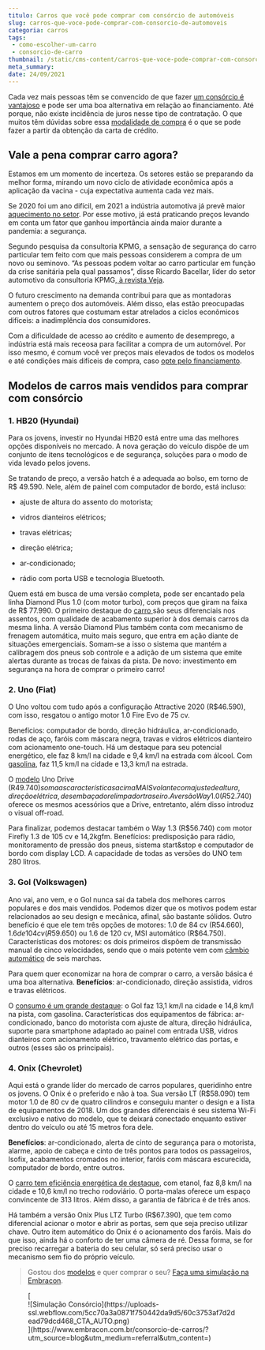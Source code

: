 ```yaml
---
titulo: Carros que você pode comprar com consórcio de automóveis
slug: carros-que-voce-pode-comprar-com-consorcio-de-automoveis
categoria: carros
tags:
 - como-escolher-um-carro
 - consorcio-de-carro
thumbnail: /static/cms-content/carros-que-voce-pode-comprar-com-consorcio-de-automoveis.jpg
meta_summary: 
date: 24/09/2021
---
```

Cada vez mais pessoas têm se convencido de que fazer [um consórcio é vantajoso](https://www.embracon.com.br/blog/sabe-a-diferenca-entre-consorcio-e-financiamento-a-gente-te-conta) e pode ser uma boa alternativa em relação ao financiamento. Até porque, não existe incidência de juros nesse tipo de contratação. O que muitos têm dúvidas sobre essa [modalidade de compra](https://www.embracon.com.br/conhecaoconsorcio/o-que-e-consorcio) é o que se pode fazer a partir da obtenção da carta de crédito.

Vale a pena comprar carro agora? 
---------------------------------

Estamos em um momento de incerteza. Os setores estão se preparando da melhor forma, mirando um novo ciclo de atividade econômica após a aplicação da vacina - cuja expectativa aumenta cada vez mais.

Se 2020 foi um ano difícil, em 2021 a indústria automotiva já prevê maior [aquecimento no setor](https://www.embracon.com.br/blog/lancamentos-de-carros-neste-ano). Por esse motivo, já está praticando preços levando em conta um fator que ganhou importância ainda maior durante a pandemia: a segurança.

Segundo pesquisa da consultoria KPMG, a sensação de segurança do carro particular tem feito com que mais pessoas considerem a compra de um novo ou seminovo. “As pessoas podem voltar ao carro particular em função da crise sanitária pela qual passamos”, disse Ricardo Bacellar, líder do setor automotivo da consultoria KPMG,[ à revista Veja](https://veja.abril.com.br/economia/demanda-por-carros-deve-subir-apos-pandemia-mas-nao-vai-ajudar-montadoras/).

O futuro crescimento na demanda contribui para que as montadoras aumentem o preço dos automóveis. Além disso, elas estão preocupadas com outros fatores que costumam estar atrelados a ciclos econômicos difíceis: a inadimplência dos consumidores.

Com a dificuldade de acesso ao crédito e aumento de desemprego, a indústria está mais receosa para facilitar a compra de um automóvel. Por isso mesmo, é comum você ver preços mais elevados de todos os modelos e até condições mais difíceis de compra, caso [opte pelo financiamento](https://www.embracon.com.br/blog/financiamento-ou-consorcio-o-que-e-melhor-na-compra-de-um-imovel).

Modelos de carros mais vendidos para comprar com consórcio 
-----------------------------------------------------------

### 1. HB20 (Hyundai) 

Para os jovens, investir no Hyundai HB20 está entre uma das melhores opções disponíveis no mercado. A nova geração do veículo dispõe de um conjunto de itens tecnológicos e de segurança, soluções para o modo de vida levado pelos jovens.

Se tratando de preço, a versão hatch é a adequada ao bolso, em torno de R$ 49.590. Nele, além de painel com computador de bordo, está incluso:

- ajuste de altura do assento do motorista;
- vidros dianteiros elétricos;

- travas elétricas;
- direção elétrica;
- ar-condicionado;
- rádio com porta USB e tecnologia Bluetooth.

Quem está em busca de uma versão completa, pode ser encantado pela linha Diamond Plus 1.0 (com motor turbo), com preços que giram na faixa de R$ 77.990. O primeiro destaque do [carro ](https://www.embracon.com.br/blog/saiba-qual-a-importancia-de-realizar-as-revisoes-regulares-do-carro)são seus diferenciais nos assentos, com qualidade de acabamento superior à dos demais carros da mesma linha. A versão Diamond Plus também conta com mecanismo de frenagem automática, muito mais seguro, que entra em ação diante de situações emergenciais. Somam-se a isso o sistema que mantém a calibragem dos pneus sob controle e a adição de um sistema que emite alertas durante as trocas de faixas da pista. De novo: investimento em segurança na hora de comprar o primeiro carro!

### 2. Uno (Fiat) 

O Uno voltou com tudo após a configuração Attractive 2020 (R$46.590), com isso, resgatou o antigo motor 1.0 Fire Evo de 75 cv.

Benefícios: computador de bordo, direção hidráulica, ar-condicionado, rodas de aço, faróis com máscara negra, travas e vidros elétricos dianteiro com acionamento one-touch. Há um destaque para seu potencial energético, ele faz 8 km/l na cidade e 9,4 km/l na estrada com álcool. Com [gasolina](https://www.embracon.com.br/blog/como-economizar-em-tempos-de-gasolina-tao-cara), faz 11,5 km/l na cidade e 13,3 km/l na estrada.

O [modelo](https://www.embracon.com.br/blog/carros-mais-baratos-os-modelos-de-ate-r-40-mil) Uno Drive (R$49.740) soma as características acima MAIS volante com ajuste de altura, direção elétrica, desembaçador e limpador traseiro. A versão Way 1.0 (R$52.740) oferece os mesmos acessórios que a Drive, entretanto, além disso introduz o visual off-road.

Para finalizar, podemos destacar também o Way 1.3 (R$56.740) com motor Firefly 1.3 de 105 cv e 14,2kgfm. Benefícios: predisposição para rádio, monitoramento de pressão dos pneus, sistema start&amp;stop e computador de bordo com display LCD. A capacidade de todas as versões do UNO tem 280 litros.

### 3. Gol (Volkswagen) 

Ano vai, ano vem, e o Gol nunca sai da tabela dos melhores carros populares e dos mais vendidos. Podemos dizer que os motivos podem estar relacionados ao seu design e mecânica, afinal, são bastante sólidos. Outro benefício é que ele tem três opções de motores: 1.0 de 84 cv (R$54.660), 1.6 de 104 cv (R$59.650) ou 1.6 de 120 cv, MSI automático (R$64.750). Características dos motores: os dois primeiros dispõem de transmissão manual de cinco velocidades, sendo que o mais potente vem com [câmbio automático](https://www.embracon.com.br/blog/carro-manual-ou-automatico-qual-e-a-melhor-opcao) de seis marchas.

Para quem quer economizar na hora de comprar o carro, a versão básica é uma boa alternativa. **Benefícios**: ar-condicionado, direção assistida, vidros e travas elétricos.

O [consumo é um grande destaque](https://www.embracon.com.br/blog/afinal-quais-sao-os-carros-mais-economicos-do-mercado): o Gol faz 13,1 km/l na cidade e 14,8 km/l na pista, com gasolina. Características dos equipamentos de fábrica: ar-condicionado, banco do motorista com ajuste de altura, direção hidráulica, suporte para smartphone adaptado ao painel com entrada USB, vidros dianteiros com acionamento elétrico, travamento elétrico das portas, e outros (esses são os principais).

### 4. Onix (Chevrolet) 

Aqui está o grande líder do mercado de carros populares, queridinho entre os jovens. O Onix é o preferido e não à toa. Sua versão LT (R$58.090) tem motor 1.0 de 80 cv de quatro cilindros e conseguiu manter o design e a lista de equipamentos de 2018. Um dos grandes diferenciais é seu sistema Wi-Fi exclusivo e nativo do modelo, que te deixará conectado enquanto estiver dentro do veículo ou até 15 metros fora dele.

**Benefícios**: ar-condicionado, alerta de cinto de segurança para o motorista, alarme, apoio de cabeça e cinto de três pontos para todos os passageiros, Isofix, acabamentos cromados no interior, faróis com máscara escurecida, computador de bordo, entre outros.

O [carro tem eficiência energética de destaque](https://www.embracon.com.br/blog/como-funcionam-os-carros-flex-e-quais-sao-as-suas-vantagens), com etanol, faz 8,8 km/l na cidade e 10,6 km/l no trecho rodoviário. O porta-malas oferece um espaço convincente de 313 litros. Além disso, a garantia de fábrica é de três anos.

Há também a versão Onix Plus LTZ Turbo (R$67.390), que tem como diferencial acionar o motor e abrir as portas, sem que seja preciso utilizar chave. Outro item automático do Onix é o acionamento dos faróis. Mais do que isso, ainda há o conforto de ter uma câmera de ré. Dessa forma, se for preciso recarregar a bateria do seu celular, só será preciso usar o mecanismo sem fio do próprio veículo.

> Gostou dos [modelos](https://www.embracon.com.br/blog/os-4-modelos-de-carro-mais-esperados-para-2020) e quer comprar o seu? [Faça uma simulação na Embracon](https://www.embracon.com.br/consorcio-de-carros/?utm_source=blog&utm_medium=referral&utm_content=).

<figure class="w-richtext-figure-type-image w-richtext-align-center">[<div>![Simulação Consórcio](https://uploads-ssl.webflow.com/5cc70a3a0871f750442da9d5/60c3753af7d2dead79dcd468_CTA_AUTO.png)</div>](https://www.embracon.com.br/consorcio-de-carros/?utm_source=blog&utm_medium=referral&utm_content=)</figure>
